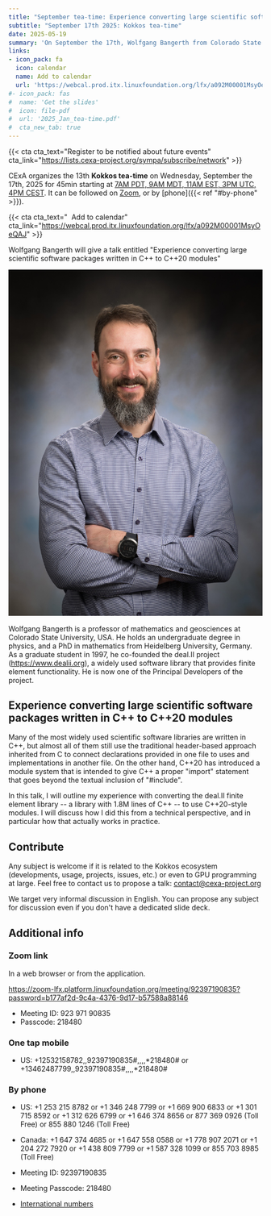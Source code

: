 ```yaml
---
title: "September tea-time: Experience converting large scientific software packages written in C++ to C++20 modules"
subtitle: "September 17th 2025: Kokkos tea-time"
date: 2025-05-19
summary: 'On September the 17th, Wolfgang Bangerth from Colorado State University will give a talk entitled "Experience converting large scientific software packages written in C++ to C++20 modules"'
links:
- icon_pack: fa
  icon: calendar
  name: Add to calendar
  url: 'https://webcal.prod.itx.linuxfoundation.org/lfx/a092M00001MsyOeQAJ'
#- icon_pack: fas
#  name: 'Get the slides'
#  icon: file-pdf
#  url: '2025_Jan_tea-time.pdf'
#  cta_new_tab: true
---
```


{{< cta cta_text="Register to be notified about future events" cta_link="https://lists.cexa-project.org/sympa/subscribe/network" >}}

CExA organizes the 13th **Kokkos tea-time** on Wednesday, September the 17th, 2025 for 45min starting at [7AM PDT, 9AM MDT, 11AM EST, 3PM UTC, 4PM CEST](https://www.worldtimebuddy.com/?qm=1&lid=12,100,5,7,8&h=12&date=2025-03-19&sln=16-17&hf=1).
It can be followed on [Zoom](https://zoom-lfx.platform.linuxfoundation.org/meeting/92397190835?password=b177af2d-9c4a-4376-9d17-b57588a88146), or by [phone]({{< ref "#by-phone" >}}).

{{< cta cta_text="<i class='fa fa-calendar'></i>&nbsp; Add to calendar" cta_link="https://webcal.prod.itx.linuxfoundation.org/lfx/a092M00001MsyOeQAJ" >}}

Wolfgang Bangerth will give a talk entitled "Experience converting large scientific software packages written in C++ to C++20 modules"

![Wolfgang Bangerth](2025-wolfgang-portrait.jpg "Wolfgang Bangerth")

Wolfgang Bangerth is a professor of mathematics and geosciences at Colorado State University, USA. He holds an undergraduate degree in physics, and a PhD in mathematics from Heidelberg University, Germany. As a graduate student in 1997, he co-founded the deal.II project (https://www.dealii.org), a widely used software library that provides finite element functionality. He is now one of the Principal Developers of the project.

<!--{{% cta cta_text="Get the slides" cta_link="slides.pdf" cta_new_tab="true" %}}-->



## Experience converting large scientific software packages written in C++ to C++20 modules

Many of the most widely used scientific software libraries are written in C++, but almost all of them still use the traditional header-based approach inherited from C to connect declarations provided in one file to uses and implementations in another file. On the other hand, C++20 has introduced a module system that is intended to give C++ a proper "import" statement that goes beyond the textual inclusion of "#include".

In this talk, I will outline my experience with converting the deal.II finite element library -- a library with 1.8M lines of C++ -- to use C++20-style modules. I will discuss how I did this from a technical perspective, and in particular how that actually works in practice.



## Contribute

Any subject is welcome if it is related to the Kokkos ecosystem (developments, usage, projects, issues, etc.) or even to GPU programming at large.
Feel free to contact us to propose a talk: contact@cexa-project.org

We target very informal discussion in English. You can propose any subject for discussion even if you don't have a dedicated slide deck.



## Additional info

### Zoom link

In a web browser or from the application.

https://zoom-lfx.platform.linuxfoundation.org/meeting/92397190835?password=b177af2d-9c4a-4376-9d17-b57588a88146
* Meeting ID: 923 971 90835
* Passcode: 218480


### One tap mobile

* US: +12532158782,,92397190835#,,,,*218480# or +13462487799,,92397190835#,,,,*218480#

### By phone
* US: +1 253 215 8782 or +1 346 248 7799 or +1 669 900 6833 or +1 301 715 8592 or +1 312 626 6799 or +1 646 374 8656 or 877 369 0926 (Toll Free) or 855 880 1246 (Toll Free)
* Canada: +1 647 374 4685 or +1 647 558 0588 or +1 778 907 2071 or +1 204 272 7920 or +1 438 809 7799 or +1 587 328 1099 or 855 703 8985 (Toll Free)

* Meeting ID: 92397190835
* Meeting Passcode: 218480
* [International numbers](https://zoom.us/u/alwnPIaVT)

